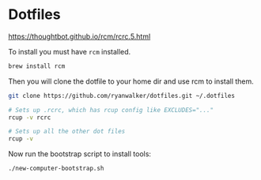 # Dotfiles

https://thoughtbot.github.io/rcm/rcrc.5.html

To install you must have `rcm` installed.

```sh
brew install rcm
```

Then you will clone the dotfile to your home dir and use rcm to install them.

```sh
git clone https://github.com/ryanwalker/dotfiles.git ~/.dotfiles

# Sets up .rcrc, which has rcup config like EXCLUDES="..."
rcup -v rcrc

# Sets up all the other dot files
rcup -v
```

Now run the bootstrap script to install tools:
```sh
./new-computer-bootstrap.sh
```